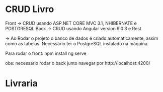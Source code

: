 # CRUD Livro

Front ->
CRUD usando ASP.NET CORE MVC 3.1, NHIBERNATE e POSTGRESQL
Back -> 
CRUD usando Angular version 9.0.3 e Rest

-> Ao Rodar o projeto o banco de dados é criado automaticamente, assim como as tabelas. 
Necessário ter o PostgreSQL instalado na máquina.


Para rodar o front:
npm install
ng serve

obs: necessario rodar o back junto
navegar por http://localhost:4200/


# Livraria

